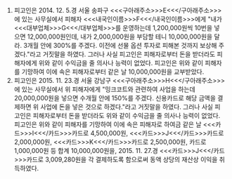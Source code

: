 1. 피고인은 2014. 12. 5.경 서울 송파구 <<<구아래주소>>>E<<</구아래주소>>>에 있는 사무실에서 피해자 <<<내국인이름>>>F<<</내국인이름>>>에게 "내가 <<<대부업체>>>G<<</대부업체>>>를 운영하는데 1,200,000원씩 10번을 넣으면 12,000,000원인데, 내가 2,000,000원을 부담할 테니 10,000,000원을 달라. 3개월 안에 300%를 주겠다. 이전에 선물 옵션 투자로 피해본 것까지 보상해 주겠다."라고 거짓말을 하였다.
그러나 사실 피고인은 피해자로부터 돈을 받더라도 피해자에게 위와 같이 수익금을 줄 의사나 능력이 없었다.
피고인은 위와 같이 피해자를 기망하여 이에 속은 피해자로부터 같은 날 10,000,000원을 교부받았다.
2. 피고인은 2015. 11. 23.경 서울 강남구 <<<구아래주소>>>H<<</구아래주소>>>에 있는 사무실에서 위 피해자에게 "밍크코트와 관련하여 사업을 하는데 20,000,000원을 넣으면 수개월 안에 150%를 주겠다. 신용카드로 해당 금액을 결제하면 위 사업에 돈을 넣은 것으로 하겠다."라고 거짓말을 하였다.
그러나 사실 피고인은 피해자로부터 돈을 받더라도 위와 같이 수익금을 줄 의사나 능력이 없었다.
피고인은 위와 같이 피해자를 기망하여 이에 속은 피해자로 하여금 같은 날 <<<카드>>>I<<</카드>>>카드로 4,500,000원, <<<카드>>>J<<</카드>>>카드로 2,000,000원, <<<카드>>>K<<</카드>>>카드로 2,500,000원, 카드로 1,000,000원 등 합계 10,000,000원을, 2015. 11. 27.경 <<<카드>>>J<<</카드>>>카드로 3,009,280원을 각 결제하도록 함으로써 동액 상당의 재산상 이익을 취득하였다.